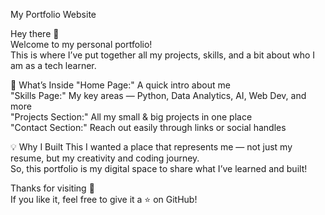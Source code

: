 My Portfolio Website

Hey there 👋  
Welcome to my personal portfolio!  
This is where I’ve put together all my projects, skills, and a bit about who I am as a tech learner.

🌟 What’s Inside
"Home Page:" A quick intro about me  
"Skills Page:" My key areas — Python, Data Analytics, AI, Web Dev, and more  
"Projects Section:" All my small & big projects in one place  
"Contact Section:" Reach out easily through links or social handles

💡 Why I Built This
I wanted a place that represents me — not just my resume, but my creativity and coding journey.  
So, this portfolio is my digital space to share what I’ve learned and built!

Thanks for visiting 💙  
If you like it, feel free to give it a ⭐ on GitHub!
